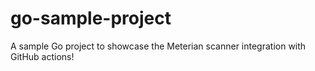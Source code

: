 # go-sample-project
A sample Go project to showcase the Meterian scanner integration with GitHub actions!
